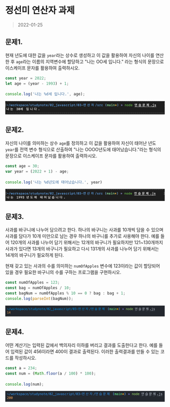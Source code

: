 # 정선미 연산자 과제
> 2022-01-25

## 문제1.
현재 년도에 대한 값을 `year`라는 상수로 생성하고 이 값을 활용하여 자신의 나이를 연산한 후 `age`라는 이름의 지역변수에 할당하고 "나는 OO세 입니다." 라는 형식의 문장으로 이스케이프 문자를 활용하여 출력하시오.

```javascript
const year = 2022;
let age = (year - 1993) + 1;

console.log('나는 %d세 입니다.', age);

```
![문제1 실행결과](./Q1.png)


## 문제2.
자신의 나이를 의미하는 상수 `age`를 정의하고 이 값을 활용하여 자신이 태어난 년도 `year`를 전역 변수 형식으로 산출하여 "나는 OOOO년도에 태어났습니다."라는 형식의 문장으로 이스케이프 문자를 활용하여 출력하시오.

```javascript
const age = 30;
var year = (2022 + 1) - age;

console.log('나는 %d년도에 태어났습니다.', year)
```
![문제2 실행결과](./Q2.png)


## 문제3.

사과를 바구니에 나누어 담으려고 한다. 하나의 바구니는 사과를 10개씩 담을 수 있으며 사과를 담다가 10개 미만으로 남는 경우 하나의 바구니를 추가로 사용해야 한다. 
예를 들어 120개의 사과를 나누어 담기 위해서는 12개의 바구니가 필요하지만 121~130개까지 사과가 있다면 13개의 바구니가 필요하고 
다시 131개의 사과를 나누어 담기 위해서는 14개의 바구니가 필요하게 된다.

현재 갖고 있는 사과의 수를 의미하는 `numOfApples` 변수에 123이라는 값이 할당되어 있을 경우 필요한 바구니의 수를 구하는 프로그램을 구현하시오.

```javascript
const numOfApples = 123;
const bag = numOfApples / 10;
const bagNum = numOfApples % 10 == 0 ? bag : bag + 1;
console.log(parseInt(bagNum));

```
![문제3 실행결과](./Q3.png)

## 문제4.

어떤 계산기는 입력된 값에서 백의자리 이하를 버리고 결과를 도출한다고 한다. 예를 들어 입력된 값이 456이라면 400이 결과로 출력된다. 이러한 출력결과를 만들 수 있는 코드를 작성하시오.

```javascript
const a = 234;
const num = (Math.floor(a / 100) * 100);

console.log(num);
```

![문제4 실행결과](./Q4.png)